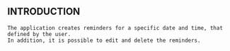 INTRODUCTION
------------
```
The application creates reminders for a specific date and time, that defined by the user. 
In addition, it is possible to edit and delete the reminders.
```



